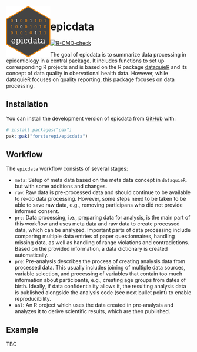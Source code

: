 
<img src="man/figures/logo.png" align="left" height="139"/>

# epicdata

[![R-CMD-check](https://github.com/forsterepi/epicdata/actions/workflows/R-CMD-check.yaml/badge.svg)](https://github.com/forsterepi/epicdata/actions/workflows/R-CMD-check.yaml)

The goal of epicdata is to summarize data processing in epidemiology in
a central package. It includes functions to set up corresponding R
projects and is based on the R package
[dataquieR](https://dataquality.qihs.uni-greifswald.de/IntroductoryTutorial.html)
and its concept of data quality in obervational health data. However,
while dataquieR focuses on quality reporting, this package focuses on
data processing.

## Installation

You can install the development version of epicdata from
[GitHub](https://github.com/) with:

``` r
# install.packages("pak")
pak::pak("forsterepi/epicdata")
```

## Workflow

The `epicdata` workflow consists of several stages:

- `meta`: Setup of meta data based on the meta data concept in
  `dataquieR`, but with some additions and changes.
- `raw`: Raw data is pre-processed data and should continue to be
  available to re-do data processing. However, some steps need to be
  taken to be able to save raw data, e.g., removing participans who did
  not provide informed consent.
- `prc`: Data processing, i.e., preparing data for analysis, is the main
  part of this workflow and uses meta data and raw data to create
  processed data, which can be analyzed. Important parts of data
  processing include comparing multiple data entries of paper
  questionnaires, handling missing data, as well as handling of range
  violations and contradictions. Based on the provided information, a
  data dictionary is created automatically.
- `pre`: Pre-analysis describes the process of creating analysis data
  from processed data. This usually includes joining of multiple data
  sources, variable selection, and processing of variables that contain
  too much information about participants, e.g., creating age groups
  from dates of birth. Ideally, if data confidentiality allows it, the
  resulting analysis data is published alongside the analysis code (see
  next bullet point) to enable reproducibility.
- `anl`: An R project which uses the data created in pre-analysis and
  analyzes it to derive scientific results, which are then published.

## Example

TBC
